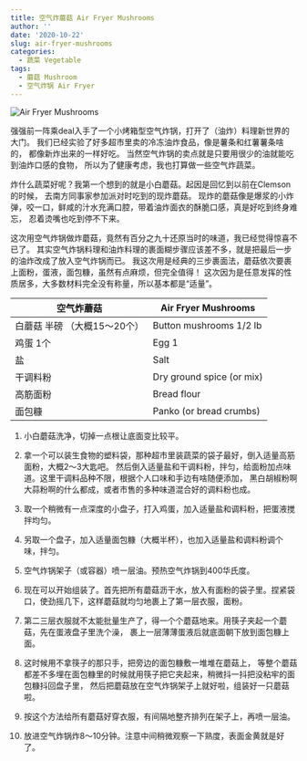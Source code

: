 ```yaml
---
title: 空气炸蘑菇 Air Fryer Mushrooms
author: ''
date: '2020-10-22'
slug: air-fryer-mushrooms
categories:
  - 蔬菜 Vegetable
tags:
  - 蘑菇 Mushroom
  - 空气炸锅 Air Fryer
---
```


![Air Fryer Mushrooms](/img/2020-10-22-air-fryer-mushrooms.jpg)

强强前一阵乘deal入手了一个小烤箱型空气炸锅，打开了（油炸）料理新世界的大门。
我们已经实验了好多超市里卖的冷冻油炸食品，像是薯条和红薯薯条啥的，
都像新炸出来的一样好吃。
当然空气炸锅的卖点就是只要用很少的油就能吃到油炸口感的食物，
所以为了健康考虑，我也打算做一些空气炸蔬菜。

炸什么蔬菜好呢？我第一个想到的就是小白蘑菇。起因是回忆到以前在Clemson的时候，
去南方同事家参加派对时吃到的现炸蘑菇。
现炸的蘑菇像是爆浆的小炸弹，咬一口，鲜咸的汁水充满口腔，带着油炸面衣的酥脆口感，真是好吃到终身难忘，
忍着烫嘴也吃到停不下来。

这次用空气炸锅做炸蘑菇，竟然有百分之九十还原当时的味道，我已经觉得惊喜不已了。
其实空气炸锅料理和油炸料理的裹面糊步骤应该差不多，就是把最后一步的油炸改成了放入空气炸锅而已。
我这次用是经典的三步裹面法，蘑菇依次要裹上面粉，蛋液，面包糠，虽然有点麻烦，但完全值得！
这次因为是任意发挥的性质居多，大多数材料完全没有称量，所以基本都是“适量”。

|空气炸蘑菇                             |Air Fryer Mushrooms     |
|---------------------------------------|-------------------------|
|白蘑菇 半磅  （大概15～20个）           |Button mushrooms 1/2 lb|
|鸡蛋 1个                          |Egg 1              |
|盐                          |Salt              |
|干调料粉                                 |Dry ground spice (or mix)            |
|高筋面粉                          |Bread flour              |
|面包糠                          |Panko (or bread crumbs)              |

1. 小白蘑菇洗净，切掉一点根让底面变比较平。

2. 拿一个可以装生食物的塑料袋，那种超市里装蔬菜的袋子最好，倒入适量高筋面粉，大概2～3大匙吧。
然后倒入适量盐和干调料粉，拌匀，给面粉加点味道。这里干调料品种不限，根据个人口味和手边有啥随便添加，
黑白胡椒粉啊大蒜粉啊的什么都成，或者市售的多种味道混合好的调料粉也成。

3. 取一个稍微有一点深度的小盘子，打入鸡蛋，加入适量盐和调料粉，把蛋液搅拌均匀。

4. 另取一个盘子，加入适量面包糠（大概半杯），也加入适量盐和调料粉调个味，拌匀。

5. 空气炸锅架子（或容器）喷一层油。预热空气炸锅到400华氏度。

6. 现在可以开始组装了。首先把所有蘑菇沥干水，放入有面粉的袋子里。捏紧袋口，使劲摇几下，这样蘑菇就均匀地裹上了第一层衣服，面粉。

7. 第二三层衣服就不太能批量生产了，得一个个蘑菇地来。用筷子夹起一个蘑菇，先在蛋液盘子里洗个澡，
裹上一层薄薄蛋液后就底面朝下放到面包糠上面。

8. 这时候用不拿筷子的那只手，把旁边的面包糠敷一堆堆在蘑菇上，
等整个蘑菇都差不多埋在面包糠里的时候就用筷子把它夹起来，稍微抖一抖把没粘牢的面包糠抖回盘子里，
然后把蘑菇放在空气炸锅架子上就好啦，组装好一只蘑菇啦。

9. 按这个方法给所有蘑菇好穿衣服，有间隔地整齐排列在架子上，再喷一层油。

10. 放进空气炸锅炸8～10分钟。注意中间稍微观察一下熟度，表面金黄就是好了。



